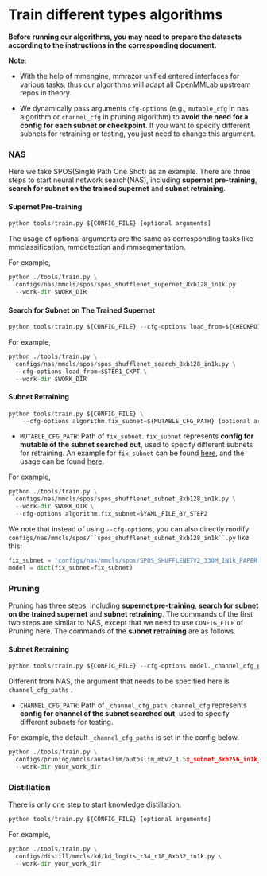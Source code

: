 # Train different types algorithms

**Before running our algorithms, you may need to prepare the datasets according to the instructions in the corresponding document.**

**Note**:

- With the help of mmengine, mmrazor unified entered interfaces for various tasks, thus our algorithms will adapt all OpenMMLab upstream repos in theory.

- We dynamically pass arguments `cfg-options` (e.g., `mutable_cfg` in nas algorithm or `channel_cfg` in pruning algorithm) to **avoid the need for a config for each subnet or checkpoint**. If you want to specify different subnets for retraining or testing, you just need to change this argument.

### NAS

Here we take SPOS(Single Path One Shot) as an example. There are three steps to start neural network search(NAS), including **supernet pre-training**, **search for subnet on the trained supernet** and **subnet retraining**.

#### Supernet Pre-training

```Python
python tools/train.py ${CONFIG_FILE} [optional arguments]
```

The usage of optional arguments are the same as corresponding tasks like mmclassification, mmdetection and mmsegmentation.

For example,

```Python
python ./tools/train.py \
  configs/nas/mmcls/spos/spos_shufflenet_supernet_8xb128_in1k.py
  --work-dir $WORK_DIR
```

#### Search for Subnet on The Trained Supernet

```Python
python tools/train.py ${CONFIG_FILE} --cfg-options load_from=${CHECKPOINT_PATH} [optional arguments]
```

For example,

```Python
python ./tools/train.py \
  configs/nas/mmcls/spos/spos_shufflenet_search_8xb128_in1k.py \
  --cfg-options load_from=$STEP1_CKPT \
  --work-dir $WORK_DIR
```

#### Subnet Retraining

```Python
python tools/train.py ${CONFIG_FILE} \
    --cfg-options algorithm.fix_subnet=${MUTABLE_CFG_PATH} [optional arguments]
```

- `MUTABLE_CFG_PATH`: Path of `fix_subnet`. `fix_subnet` represents **config for mutable of the subnet searched out**, used to specify different subnets for retraining. An example for `fix_subnet` can be found [here](https://github.com/open-mmlab/mmrazor/blob/master/configs/nas/spos/SPOS_SHUFFLENETV2_330M_IN1k_PAPER.yaml), and the usage can be found [here](https://github.com/open-mmlab/mmrazor/blob/master/configs/nas/spos/README.md#subnet-retraining-on-imagenet).

For example,

```Python
python ./tools/train.py \
  configs/nas/mmcls/spos/spos_shufflenet_subnet_8xb128_in1k.py \
  --work-dir $WORK_DIR \
  --cfg-options algorithm.fix_subnet=$YAML_FILE_BY_STEP2
```

We note that instead of using `--cfg-options`, you can also directly modify ``` configs/nas/mmcls/spos/``spos_shufflenet_subnet_8xb128_in1k``.py ``` like this:

```Python
fix_subnet = 'configs/nas/mmcls/spos/SPOS_SHUFFLENETV2_330M_IN1k_PAPER.yaml'
model = dict(fix_subnet=fix_subnet)
```

### Pruning

Pruning has three steps, including **supernet pre-training**, **search for subnet on the trained supernet** and **subnet retraining**. The commands of the first two steps are similar to NAS, except that we need to use `CONFIG_FILE` of Pruning here. The commands of the **subnet retraining** are as follows.

#### Subnet Retraining

```Python
python tools/train.py ${CONFIG_FILE} --cfg-options model._channel_cfg_paths=${CHANNEL_CFG_PATH} [optional arguments]
```

Different from NAS, the argument that needs to be specified here is `channel_cfg_paths` .

- `CHANNEL_CFG_PATH`: Path of `_channel_cfg_path`. `channel_cfg` represents **config for channel of the subnet searched out**, used to specify different subnets for testing.

For example, the default `_channel_cfg_paths` is set in the config below.

```Python
python ./tools/train.py \
  configs/pruning/mmcls/autoslim/autoslim_mbv2_1.5x_subnet_8xb256_in1k_flops-530M \
  --work-dir your_work_dir
```

### Distillation

There is only one step to start knowledge distillation.

```Python
python tools/train.py ${CONFIG_FILE} [optional arguments]
```

For example,

```Python
python ./tools/train.py \
  configs/distill/mmcls/kd/kd_logits_r34_r18_8xb32_in1k.py \
  --work-dir your_work_dir
```
